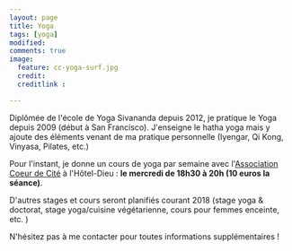 ```yaml
---
layout: page
title: Yoga
tags: [yoga]
modified:
comments: true
image:
  feature: cc-yoga-surf.jpg
  credit:
  creditlink :

---
```


Diplômée de l'école de Yoga Sivananda depuis 2012, je pratique le Yoga depuis 2009 (début à San Francisco). J'enseigne le hatha yoga mais y ajoute des éléments venant de ma pratique personnelle (Iyengar, Qi Kong, Vinyasa, Pilates, etc.)

Pour l'instant, je donne un cours de yoga par semaine avec l'[Association Coeur de Cité](https://www.facebook.com/coeurdecite/?hc_ref=ARTmV8UXhrl0Vn0cSIWxpyzov6OAgHztbhY-HKPPl3EpVueP-ZEt6essLYQWehhBSnA) à l'Hôtel-Dieu : **le mercredi de 18h30 à 20h (10 euros la séance)**.

D'autres stages et cours seront planifiés courant 2018 (stage yoga & doctorat, stage yoga/cuisine végétarienne, cours pour femmes enceinte, etc. )

N'hésitez pas à me contacter pour toutes informations supplémentaires !  
